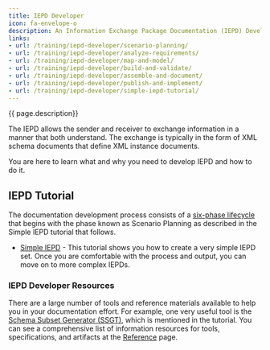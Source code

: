 ```yaml
---
title: IEPD Developer
icon: fa-envelope-o
description: An Information Exchange Package Documentation (IEPD) Developer designs, builds and validates the components (artifacts) of an Information Exchange Package (IEP).
links:
- url: /training/iepd-developer/scenario-planning/
- url: /training/iepd-developer/analyze-requirements/
- url: /training/iepd-developer/map-and-model/
- url: /training/iepd-developer/build-and-validate/
- url: /training/iepd-developer/assemble-and-document/
- url: /training/iepd-developer/publish-and-implement/
- url: /training/iepd-developer/simple-iepd-tutorial/
---
```


{{ page.description}}

The IEPD allows the sender and receiver to exchange information in a manner that both understand. The exchange is typically in the form of XML schema documents that define XML instance documents.

You are here to learn what and why you need to develop IEPD and how to do it.

<!--
## IEPD Lifecycle

1. **[Scenario Planning](scenario-planning/ "Scenario Planning")**: During the Scenario Planning phase, you review background information related to your information exchange, assess resource impact, understand business context, and identify information exchange business scenarios.
2. **[Analyze Requirements](analyze-requirements/ "Analyze Requirements")**: During the Analyze Requirements phase, the selected information exchange scenario is further elaborated to understand and document the business context and data requirements.
3. **[Map and Model](map-and-model/ "Map and Model")**: During the Map and Model phase, you begin the creation of IEPD components for your exchange content model based on your information exchange requirements.  You start with the mapping document, which matches your exchange data elements to the NIEM data model.
4. **[Build and Validate](build-and-validate/ "Build and Validate")**: During the Build and Validate phase, you create a set of exchange-specific, NIEM-conformant XML schemas that implement the exchange content model created for the exchange and validate them. Components in this phase also include other XML documents generated from NIEM tools (e.g., Wantlist).
5. **[Assemble and Document](assemble-and-document/ "Assemble and Document")**: During the Assemble and Document Phase, you prepare and package all related files for the IEPD into a single, self‐contained, self-documented, portable archive file. You then should perform a peer review to ensure artifact consistency within the IEPD and with other IEPDs.
6. **[Publish and Implement](publish-and-implement/ "Publish and Implement")**: During the last phase, the Publish and Implement phase, you implement the IEPD into production and publish the IEPD for search, discovery, and reuse.
-->

## IEPD Tutorial

The documentation development process consists of a [six-phase lifecycle](/reference/iepd/lifecycle/ "IEPD Lifecycle") that begins with the phase known as Scenario Planning as described in the Simple IEPD tutorial that follows.

- [Simple IEPD](/training/iepd-developer/simple-iepd-tutorial) - This tutorial shows you how to create a very simple IEPD set. Once you are comfortable with the process and output, you can move on to more complex IEPDs.

### IEPD Developer Resources

There are a large number of tools and reference materials available to help you in your documentation effort. For example, one very useful tool is the [Schema Subset Generator (SSGT)](/reference/tools/ssgt/ "SSGT"), which is mentioned in the tutorial.  You can see a comprehensive list of information resources for tools, specifications, and artifacts at the [Reference](/reference/ "Reference") page.
